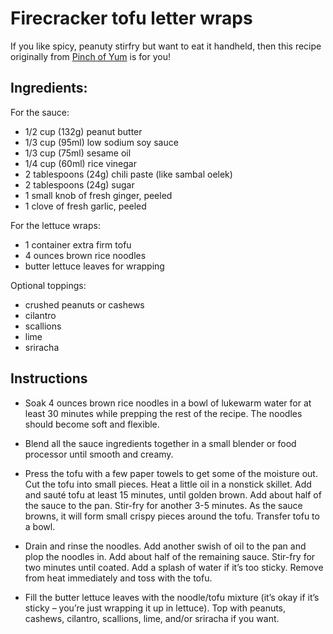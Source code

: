 # Firecracker tofu letter wraps

If you like spicy, peanuty stirfry but want to eat it handheld, then this recipe originally from [Pinch of Yum](https://pinchofyum.com/vegan-lettuce-wraps) is for you!


## Ingredients:

For the sauce:
- 1/2 cup (132g) peanut butter
- 1/3 cup (95ml) low sodium soy sauce
- 1/3 cup (75ml) sesame oil
- 1/4 cup (60ml) rice vinegar
- 2 tablespoons (24g) chili paste (like sambal oelek)
- 2 tablespoons (24g) sugar
- 1 small knob of fresh ginger, peeled
- 1 clove of fresh garlic, peeled

For the lettuce wraps:
- 1 container extra firm tofu
- 4 ounces brown rice noodles
- butter lettuce leaves for wrapping

Optional toppings:
- crushed peanuts or cashews
- cilantro
- scallions
- lime
- sriracha


## Instructions

- Soak 4 ounces brown rice noodles in a bowl of lukewarm water for at least 30 minutes while prepping the rest of the recipe. The noodles should become soft and flexible.

- Blend all the sauce ingredients together in a small blender or food processor until smooth and creamy.

- Press the tofu with a few paper towels to get some of the moisture out. Cut the tofu into small pieces. Heat a little oil in a nonstick skillet. Add and sauté tofu at least 15 minutes, until golden brown. Add about half of the sauce to the pan. Stir-fry for another 3-5 minutes. As the sauce browns, it will form small crispy pieces around the tofu. Transfer tofu to a bowl.

- Drain and rinse the noodles. Add another swish of oil to the pan and plop the noodles in. Add about half of the remaining sauce. Stir-fry for two minutes until coated. Add a splash of water if it’s too sticky. Remove from heat immediately and toss with the tofu.

- Fill the butter lettuce leaves with the noodle/tofu mixture (it’s okay if it’s sticky – you’re just wrapping it up in lettuce). Top with peanuts, cashews, cilantro, scallions, lime, and/or sriracha if you want.